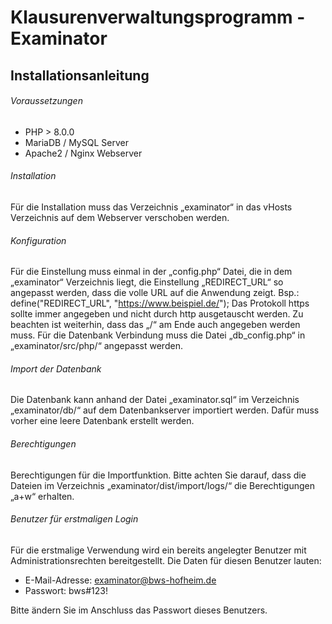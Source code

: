 # Klausurenverwaltungsprogramm - Examinator

## Installationsanleitung

###### Voraussetzungen
- PHP > 8.0.0
- MariaDB / MySQL Server
- Apache2 / Nginx Webserver

###### Installation
Für die Installation muss das Verzeichnis „examinator“ in das vHosts Verzeichnis auf dem Webserver verschoben werden.

###### Konfiguration
Für die Einstellung muss einmal in der „config.php“ Datei, die in dem „examinator“ Verzeichnis liegt, die Einstellung „REDIRECT_URL“ so angepasst werden, dass die volle URL auf die Anwendung zeigt.
Bsp.: define("REDIRECT_URL", "https://www.beispiel.de/");
Das Protokoll https sollte immer angegeben und nicht durch http ausgetauscht werden. Zu beachten ist weiterhin, dass das „/“ am Ende auch angegeben werden muss.
Für die Datenbank Verbindung muss die Datei „db_config.php“ in „examinator/src/php/“ angepasst werden. 

###### Import der Datenbank
Die Datenbank kann anhand der Datei „examinator.sql“ im Verzeichnis „examinator/db/“ auf dem Datenbankserver importiert werden. Dafür muss vorher eine leere Datenbank erstellt werden.

###### Berechtigungen
Berechtigungen für die Importfunktion. Bitte achten Sie darauf, dass die Dateien im Verzeichnis „examinator/dist/import/logs/“ die Berechtigungen „a+w“ erhalten.

###### Benutzer für erstmaligen Login
Für die erstmalige Verwendung wird ein bereits angelegter Benutzer mit Administrationsrechten bereitgestellt.
Die Daten für diesen Benutzer lauten:
- E-Mail-Adresse: examinator@bws-hofheim.de
- Passwort: bws#123!

Bitte ändern Sie im Anschluss das Passwort dieses Benutzers.
